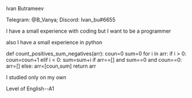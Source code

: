 Ivan Butrameev

Telegram: @B_Vanya; Discord: Ivan_bu#6655 

I have a small experience with coding but I want to be a programmer

also I have a small experience in python

def count_positives_sum_negatives(arr):
    coun=0
    sum=0
    for i in arr:
        if i > 0:
            coun=coun+1
        elif i < 0:
            sum=sum+i
    if arr==[] and sum==0 and coun==0:
        arr=[]
    else:
        arr=[coun,sum]
    return arr

I studied only on my own

Level of English--A1
